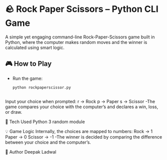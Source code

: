 # 🪨 Rock Paper Scissors – Python CLI Game

A simple yet engaging command-line Rock-Paper-Scissors game built in Python, where the computer makes random moves and the winner is calculated using smart logic.



## 🎮 How to Play

- Run the game:
  ```bash
  python rockpaperscissor.py


  
Input your choice when prompted:
r → Rock
p → Paper
s → Scissor
-The game compares your choice with the computer’s and declares a win, loss, or draw.



🔧 Tech Used
Python 3
random module



💡 Game Logic
Internally, the choices are mapped to numbers:
Rock → 1
Paper → 0
Scissor → -1
-The winner is decided by comparing the difference between your choice and the computer’s.



👤 Author
Deepak Ladwal
